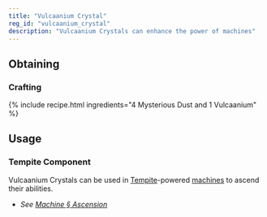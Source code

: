 ```yaml
---
title: "Vulcaanium Crystal"
reg_id: "vulcaanium_crystal"
description: "Vulcaanium Crystals can enhance the power of machines"
---
```


## Obtaining
### Crafting
{% include recipe.html ingredients="4 Mysterious Dust and 1 Vulcaanium" %}

## Usage
### Tempite Component
Vulcaanium Crystals can be used in [Tempite](Tempite)-powered [machines](Machine) to ascend their abilities.
- *See [Machine § Ascension](Machine#ascension)*

